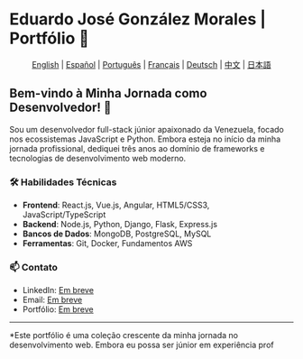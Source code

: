 # Eduardo José González Morales | Portfólio 🚀

<div align="center">

[English](../README.md) | [Español](./README.es.md) | [Português](./README.pt.md) | [Français](./README.fr.md) | [Deutsch](./README.de.md) | [中文](./README.zh.md) | [日本語](./README.jp.md)

</div>

## Bem-vindo à Minha Jornada como Desenvolvedor! 👋

Sou um desenvolvedor full-stack júnior apaixonado da Venezuela, focado nos ecossistemas JavaScript e Python. Embora esteja no início da minha jornada profissional, dediquei três anos ao domínio de frameworks e tecnologias de desenvolvimento web moderno.

### 🛠 Habilidades Técnicas
- **Frontend**: React.js, Vue.js, Angular, HTML5/CSS3, JavaScript/TypeScript
- **Backend**: Node.js, Python, Django, Flask, Express.js
- **Bancos de Dados**: MongoDB, PostgreSQL, MySQL
- **Ferramentas**: Git, Docker, Fundamentos AWS

### 📫 Contato
- LinkedIn: [Em breve](#)
- Email: [Em breve](#)
- Portfólio: [Em breve](#)

---
*Este portfólio é uma coleção crescente da minha jornada no desenvolvimento web. Embora eu possa ser júnior em experiência prof
